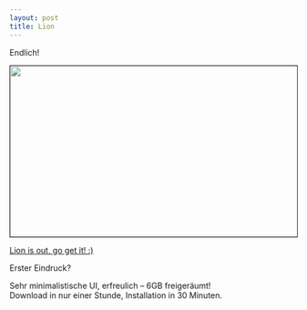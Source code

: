 ```yaml
---
layout: post
title: Lion
---
```


<p>Endlich! </p>

<p><img alt="" src="http://www.iuserblog.de/wp-content/uploads/2010/10/mac_os_x_10.7_lion.png" title="Lion" class="alignnone" border="1" width="600" height="300" /></p>

<p><a href="http://itunes.apple.com/de/app/os-x-lion/id444303913?mt=12">Lion is out, go get it! :)</a></p>

<p>Erster Eindruck?</p>

<p>Sehr minimalistische UI, erfreulich – 6GB freigeräumt!<br />
Download in nur einer Stunde, Installation in 30 Minuten.</p>
